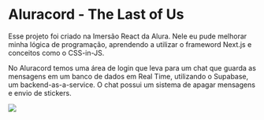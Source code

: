 <h1>Aluracord - The Last of Us</h1>

<p>Esse projeto foi criado na Imersão React da Alura. Nele eu pude melhorar minha lógica de programação, aprendendo a utilizar o frameword Next.js e conceitos como o CSS-in-JS.

No Aluracord temos uma área de login que leva para um chat que guarda as mensagens em um banco de dados em Real Time, utilizando o Supabase, um backend-as-a-service. O chat possui um sistema de apagar mensagens e envio de stickers.
</p>

<img src="https://i.imgur.com/F8aiwyp.jpg" />
